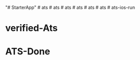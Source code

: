 "# StarterApp" 
#   a t s  
 #   a t s  
 #   a t s  
 #   a t s  
 #   a t s  
 #   a t s  
 # ats-ios-run
# verified-Ats
# ATS-Done
